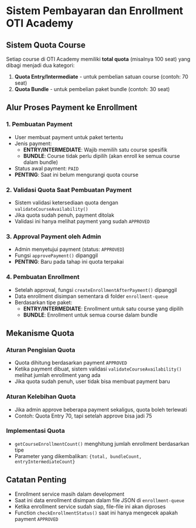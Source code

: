 # Sistem Pembayaran dan Enrollment OTI Academy

## Sistem Quota Course

Setiap course di OTI Academy memiliki **total quota** (misalnya 100 seat) yang dibagi menjadi dua kategori:

1. **Quota Entry/Intermediate** - untuk pembelian satuan course (contoh: 70 seat)
2. **Quota Bundle** - untuk pembelian paket bundle (contoh: 30 seat)

## Alur Proses Payment ke Enrollment

### 1. Pembuatan Payment
- User membuat payment untuk paket tertentu
- Jenis payment:
  - **ENTRY/INTERMEDIATE**: Wajib memilih satu course spesifik
  - **BUNDLE**: Course tidak perlu dipilih (akan enroll ke semua course dalam bundle)
- Status awal payment: `PAID`
- **PENTING**: Saat ini belum mengurangi quota course

### 2. Validasi Quota Saat Pembuatan Payment
- Sistem validasi ketersediaan quota dengan `validateCourseAvailability()`
- Jika quota sudah penuh, payment ditolak
- Validasi ini hanya melihat payment yang sudah `APPROVED`

### 3. Approval Payment oleh Admin
- Admin menyetujui payment (status: `APPROVED`)
- Fungsi `approvePayment()` dipanggil
- **PENTING**: Baru pada tahap ini quota terpakai

### 4. Pembuatan Enrollment
- Setelah approval, fungsi `createEnrollmentAfterPayment()` dipanggil
- Data enrollment disimpan sementara di folder `enrollment-queue`
- Berdasarkan tipe paket:
  - **ENTRY/INTERMEDIATE**: Enrollment untuk satu course yang dipilih
  - **BUNDLE**: Enrollment untuk semua course dalam bundle

## Mekanisme Quota

### Aturan Pengisian Quota
- Quota dihitung berdasarkan payment `APPROVED`
- Ketika payment dibuat, sistem validasi `validateCourseAvailability()` melihat jumlah enrollment yang ada
- Jika quota sudah penuh, user tidak bisa membuat payment baru

### Aturan Kelebihan Quota
- Jika admin approve beberapa payment sekaligus, quota boleh terlewati
- Contoh: Quota Entry 70, tapi setelah approve bisa jadi 75

### Implementasi Quota
- `getCourseEnrollmentCount()` menghitung jumlah enrollment berdasarkan tipe
- Parameter yang dikembalikan: `{total, bundleCount, entryIntermediateCount}`

## Catatan Penting
- Enrollment service masih dalam development
- Saat ini data enrollment disimpan dalam file JSON di `enrollment-queue`
- Ketika enrollment service sudah siap, file-file ini akan diproses
- Function `checkEnrollmentStatus()` saat ini hanya mengecek apakah payment `APPROVED`